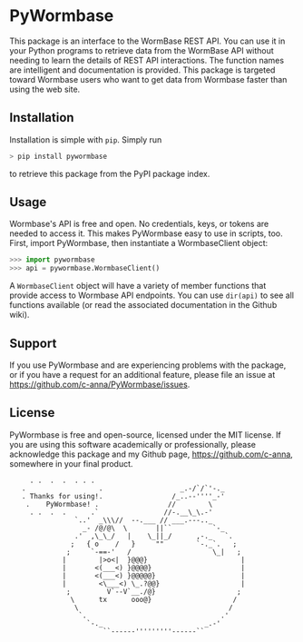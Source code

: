 # PyWormbase
This package is an interface to the WormBase REST API. You can use it in your Python programs to retrieve data from the WormBase API without needing to learn the details of REST API interactions. The function names are intelligent and documentation is provided. This package is targeted toward Wormbase users who want to get data from Wormbase faster than using the web site.

## Installation
Installation is simple with `pip`. Simply run

```Python
> pip install pywormbase
```

to retrieve this package from the PyPI package index.

## Usage
Wormbase's API is free and open. No credentials, keys, or tokens are needed to access it. This makes PyWormbase easy to use in scripts, too. First, import PyWormbase, then instantiate a WormbaseClient object:

```Python
>>> import pywormbase
>>> api = pywormbase.WormbaseClient()
```

A `WormbaseClient` object will have a variety of member functions that provide access to Wormbase API endpoints. You can use `dir(api)` to see all functions available (or read the associated documentation in the Github wiki).

## Support
If you use PyWormbase and are experiencing problems with the package, or if you have a request for an additional feature, please file an issue at https://github.com/c-anna/PyWormbase/issues.

## License
PyWormbase is free and open-source, licensed under the MIT license. If you are using this software academically or professionally, please acknowledge this package and my Github page, https://github.com/c-anna, somewhere in your final product. 

```
     . .  .  .  . . .
   .                  .                   _.-/`/`'-._
   . Thanks for using!.                 /_..--''''_-'
    .    PyWormbase! .                 //        \
     . .  .  .      .`                //-.__\_\.-'
                `..'  _\\\//  --.___ // ___.---.._
                  _- /@/@\  \       ||``          `-_
                .'  ,\_\_/   |    \_||_/      ,-._   `.
               ;   { o    /   }     ""        `-._`.   ;
              ;     `-==-'   /                    \_|   ;
             |        |>o<|  }@@@}                       |
             |       <(___<) }@@@@}                      |
             |       <(___<) }@@@@@}                     |
             |        <\___<) \_.?@@}                    |
              ;         V`--V`__./@}                    ;
               \      tx      ooo@}                    /
                \                                     /
                 `.                                 .'
                   `-._                         _.-'
                       ``------'''''''''------``
```

